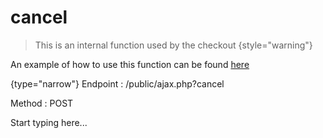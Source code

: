 # cancel

<include from="Snippets-CheckoutAPI.md" element-id="snippet-header" />

> This is an internal function used by the checkout
{style="warning"}

An example of how to use this function can be found [here](CheckoutAPI-Example-cancel.md)

{type="narrow"}
Endpoint
: /public/ajax.php?cancel

Method
: POST

Start typing here...